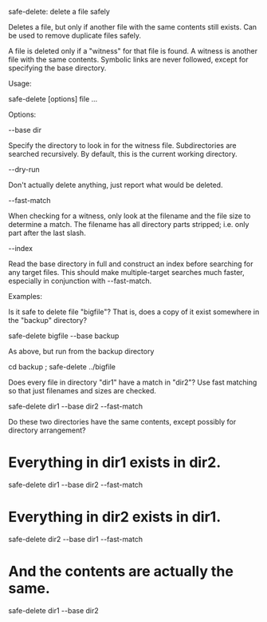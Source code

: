 safe-delete: delete a file safely

Deletes a file, but only if another file with the same contents still
exists.  Can be used to remove duplicate files safely.

A file is deleted only if a "witness" for that file is found.  A
witness is another file with the same contents.  Symbolic links are
never followed, except for specifying the base directory.

Usage:

safe-delete [options] file ...

Options:

--base dir

  Specify the directory to look in for the witness file.
  Subdirectories are searched recursively.  By default, this is the
  current working directory.

--dry-run

  Don't actually delete anything, just report what would be
  deleted.

--fast-match

  When checking for a witness, only look at the filename and the file
  size to determine a match.  The filename has all directory parts
  stripped; i.e. only part after the last slash.

--index

  Read the base directory in full and construct an index before
  searching for any target files.  This should make multiple-target
  searches much faster, especially in conjunction with --fast-match.


Examples:

Is it safe to delete file "bigfile"?  That is, does a copy of it
exist somewhere in the "backup" directory?

  safe-delete bigfile --base backup

As above, but run from the backup directory

  cd backup ; safe-delete ../bigfile


Does every file in directory "dir1" have a match in "dir2"?  Use fast
matching so that just filenames and sizes are checked.

  safe-delete dir1 --base dir2 --fast-match


Do these two directories have the same contents, except possibly for
directory arrangement?

  # Everything in dir1 exists in dir2.
  safe-delete dir1 --base dir2 --fast-match
  # Everything in dir2 exists in dir1.
  safe-delete dir2 --base dir1 --fast-match
  # And the contents are actually the same.
  safe-delete dir1 --base dir2
